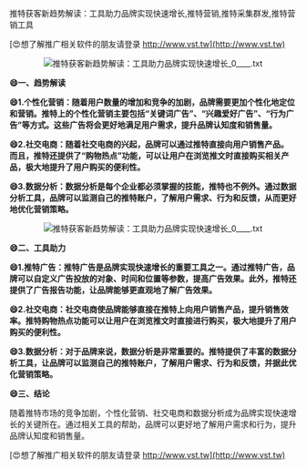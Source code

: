 推特获客新趋势解读：工具助力品牌实现快速增长,推特营销,推特采集群发,推特营销工具

[😍想了解推广相关软件的朋友请登录 http://www.vst.tw](http://www.vst.tw)

 <center><img src="https://vst.tw/MP4/tuiguang/png/6.png" alt="推特获客新趋势解读：工具助力品牌实现快速增长_0____.txt"></center>

**😄一、趋势解读**

**😄1.个性化营销：随着用户数量的增加和竞争的加剧，品牌需要更加个性化地定位和营销。推特上的个性化营销主要包括“关键词广告”、“兴趣爱好广告”、“行为广告”等方式。这些广告将会更好地满足用户需求，提升品牌认知度和销售量。**

**😄2.社交电商：随着社交电商的兴起，品牌可以通过推特直接向用户销售产品。而且，推特还提供了“购物热点”功能，可以让用户在浏览推文时直接购买相关产品，极大地提升了用户购买的便利性。**

**😄3.数据分析：数据分析是每个企业都必须掌握的技能，推特也不例外。通过数据分析工具，品牌可以监测自己的推特账户，了解用户需求、行为和反馈，从而更好地优化营销策略。**

 <center><img src="https://vst.tw/MP4/tuiguang/png/2.png" alt="推特获客新趋势解读：工具助力品牌实现快速增长_0____.txt"></center>

**😄二、工具助力**

**😄1.推特广告：推特广告是品牌实现快速增长的重要工具之一。通过推特广告，品牌可以自定义广告投放的对象、时间和位置等参数，提高广告效果。此外，推特还提供了广告报告功能，让品牌能够更直观地了解广告效果。**

**😄2.社交电商：社交电商使品牌能够直接在推特上向用户销售产品，提升销售效率。推特购物热点功能可以让用户在浏览推文时直接进行购买，极大地提升了用户购买的便利性。**

**😄3.数据分析：对于品牌来说，数据分析是非常重要的。推特提供了丰富的数据分析工具，让品牌可以监测自己的推特账户，了解用户需求、行为和反馈，并据此优化营销策略。**

**😄三、结论**

随着推特市场的竞争加剧，个性化营销、社交电商和数据分析成为品牌实现快速增长的关键所在。通过相关工具的帮助，品牌可以更好地了解用户需求和行为，提升品牌认知度和销售量。

[😍想了解推广相关软件的朋友请登录 http://www.vst.tw](http://www.vst.tw)



